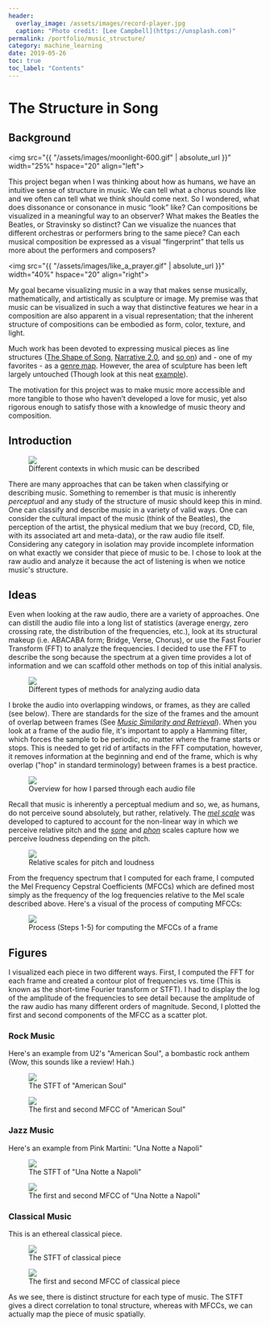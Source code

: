 ```yaml
---
header:
  overlay_image: /assets/images/record-player.jpg
  caption: "Photo credit: [Lee Campbell](https://unsplash.com)"
permalink: /portfolio/music_structure/
category: machine_learning
date: 2019-05-26
toc: true
toc_label: "Contents"
---
```


# The Structure in Song

## Background
<img src="{{ "/assets/images/moonlight-600.gif" | absolute_url }}" width="25%" hspace="20" align="left">

This project began when I was thinking about how as humans, we have an intuitive sense
of structure in music. We can tell what a chorus sounds like and we often can tell
what we think should come next. So I wondered, what does dissonance or consonance in music “look” like? Can compositions be visualized in a meaningful way to an observer? What makes the Beatles the Beatles, or Stravinsky so distinct? Can we visualize the nuances that different orchestras or performers bring to the same piece? Can each musical composition be expressed as a visual “fingerprint” that tells us more about the performers and composers?

<img src="{{ "/assets/images/like_a_prayer.gif" | absolute_url }}" width="40%" hspace="20" align="right">

My goal became visualizing music in a way that makes sense musically, mathematically, and artistically as sculpture or image. My premise was that music can be visualized in such a way that distinctive features we hear in a composition are also apparent in a visual representation; that the inherent structure of compositions can be embodied as form, color, texture, and light.

Much work has been devoted to expressing musical pieces as line structures ([The Shape of Song][1], [Narrative 2.0][2], and [so on][3]) and - one of my favorites - as a [genre map][4]. However, the area of sculpture has been left largely untouched (Though look at this neat [example][5]).

The motivation for this project was to make music more accessible and more tangible to those who haven’t developed a love for music, yet also rigorous enough to satisfy those with a knowledge of music theory and composition.

## Introduction
<figure>
<img src="{{ "/assets/images/music_context.png" | absolute_url }}">
<figcaption>Different contexts in which music can be described</figcaption>
</figure>

There are many approaches that can be taken when classifying or describing music.
Something to remember is that music is inherently *perceptual* and any study of the
structure of music should keep this in mind. One can classify and describe music in
a variety of valid ways. One can consider the cultural impact of the music (think of the Beatles), the perception of the artist, the physical medium that we buy (record, CD, file, with its associated art and meta-data), or the raw audio file itself. Considering any category in isolation may provide incomplete information on what exactly we consider that piece of music to be. I chose to look at the raw audio and analyze it because the act of listening is when we notice music's structure.

## Ideas

Even when looking at the raw audio, there are a variety of approaches. One can distill the audio file into a long list of statistics (average energy, zero crossing rate, the distribution of the frequencies, etc.), look at its structural makeup (i.e. ABACABA form; Bridge, Verse, Chorus), or use the Fast Fourier Transform (FFT) to analyze the frequencies. I decided to use the FFT to describe the song because the spectrum at a given time provides a lot of information and we can scaffold other methods on top of this initial analysis.

<figure>
<img src="{{ "/assets/images/audio_methods.png" | absolute_url }}">
<figcaption>Different types of methods for analyzing audio data</figcaption>
</figure>

I broke the audio into overlapping windows, or frames, as they are called (see below). There are standards for the size of the frames and the amount of overlap between frames (See [*Music Similarity and Retrieval*][6]). When you look at a frame of the audio file, it's important to apply a Hamming filter, which forces the sample to be periodic, no matter where the frame starts or stops. This is needed to get rid of artifacts in the FFT computation, however, it removes information at the beginning and end of the frame, which is why overlap ("hop" in standard terminology) between frames is a best practice.

<figure>
<img src="{{ "/assets/images/music_analysis_schematic.png" | absolute_url }}">
<figcaption>Overview for how I parsed through each audio file</figcaption>
</figure>

Recall that music is inherently a perceptual medium and so, we, as humans, do not perceive sound absolutely, but rather, relatively. The [*mel scale*][7] was developed to captured to account for the non-linear way in which we perceive relative pitch and the [*sone*][8] and [*phon*][9] scales capture how we perceive loudness depending on the pitch.

<figure>
<img src="{{ "/assets/images/relative_sound.png" | absolute_url }}">
<figcaption>Relative scales for pitch and loudness</figcaption>
</figure>
From the frequency spectrum that I computed for each frame, I computed the Mel Frequency Cepstral Coefficients (MFCCs) which are defined most simply as the frequency of the log frequencies relative to the Mel scale described above. Here's a visual of the process of computing MFCCs:

<figure>
<img src="{{ "/assets/images/process_mfcc.png" | absolute_url }}">
<figcaption>Process (Steps 1-5) for computing the MFCCs of a frame</figcaption>
</figure>

## Figures

I visualized each piece in two different ways. First, I computed the FFT for each frame and created a contour plot of frequencies vs. time (This is known as the short-time Fourier transform or STFT). I had to display the log of the amplitude of the frequencies to see detail because the amplitude of the raw audio has many different orders of magnitude. Second, I plotted the first and second components of the MFCC as a scatter plot.

### Rock Music

Here's an example from U2's "American Soul", a bombastic rock anthem (Wow, this sounds like a review! Hah.)

<figure>
<img src="{{ "/assets/images/fft_american_soul.jpg" | absolute_url }}">
<figcaption>The STFT of "American Soul"</figcaption>
</figure>

<figure>
<img src="{{ "/assets/images/rock_mfcc_black.jpg" | absolute_url }}">
<figcaption>The first and second MFCC of "American Soul"</figcaption>
</figure>

### Jazz Music

Here's an example from Pink Martini: "Una Notte a Napoli"


<figure>
<img src="{{ "/assets/images/fft_jazz.jpg" | absolute_url }}">
<figcaption>The STFT of "Una Notte a Napoli"</figcaption>
</figure>

<figure>
<img src="{{ "/assets/images/jazz_mfcc_black.jpg" | absolute_url }}">
<figcaption>The first and second MFCC of "Una Notte a Napoli"</figcaption>
</figure>

### Classical Music

This is an ethereal classical piece.

<figure>
<img src="{{ "/assets/images/fft_classical.jpg" | absolute_url }}">
<figcaption>The STFT of classical piece</figcaption>
</figure>

<figure>
<img src="{{ "/assets/images/classical_mfcc_black.jpg" | absolute_url }}">
<figcaption>The first and second MFCC of classical piece</figcaption>
</figure>

As we see, there is distinct structure for each type of music. The STFT gives a direct correlation to tonal structure, whereas with MFCCs, we can actually map the piece of music spatially.



[1]: http://turbulence.org/Works/song/index.html

[2]: http://www.matthiasdittrich.com/projekte/narratives/visualisation/index.html

[3]: http://www.visualcomplexity.com/vc/blog/?p=811

[4]: http://everynoise.com/

[5]: https://www.ofdesign.net/interior-design/3d-music-visualization-by-color-the-sound-sculptures-by-dentsu-731

[6]: https://www.springer.com/us/book/9783662497203

[7]: https://en.wikipedia.org/wiki/Mel_scale

[8]: https://en.wikipedia.org/wiki/Sone

[9]: https://en.wikipedia.org/wiki/Phon
